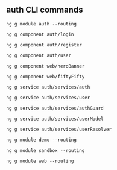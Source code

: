 
## auth CLI commands

`ng g module auth --routing`

`ng g component auth/login`

`ng g component auth/register`

`ng g component auth/user`

`ng g component web/heroBanner`

`ng g component web/fiftyFifty`

`ng g service auth/services/auth`

`ng g service auth/services/user`

`ng g service auth/services/authGuard`

`ng g service auth/services/userModel`

`ng g service auth/services/userResolver`


`ng g module demo --routing`

`ng g module sandbox --routing`

`ng g module web --routing`
